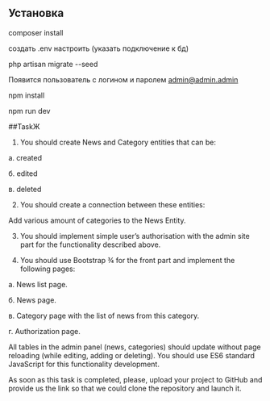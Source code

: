 ## Установка

composer install

создать .env настроить (указать подключение к бд)

php artisan migrate --seed

Появится пользователь с логином и паролем admin@admin.admin 

npm install

npm run dev

##TaskЖ

1. You should create News and Category entities that can be:

а. created 

б. edited 

в. deleted


2. You should create a connection between these entities:

Add various amount of categories to the News Entity. 

3. You should implement simple user’s authorisation with the admin site part for the functionality described above.    

4. You should use Bootstrap ¾ for the front part and implement the following pages: 

a. News list page.

б. News page.

в. Category page with the list of news from this category. 

г. Authorization page.  


All tables in the admin panel (news, categories) should update without page reloading (while editing, adding or deleting). 
You should use ES6 standard JavaScript for this functionality development.

As soon as this task is completed, please, upload your project to GitHub and provide us the link so that we could clone the repository and launch it.  
